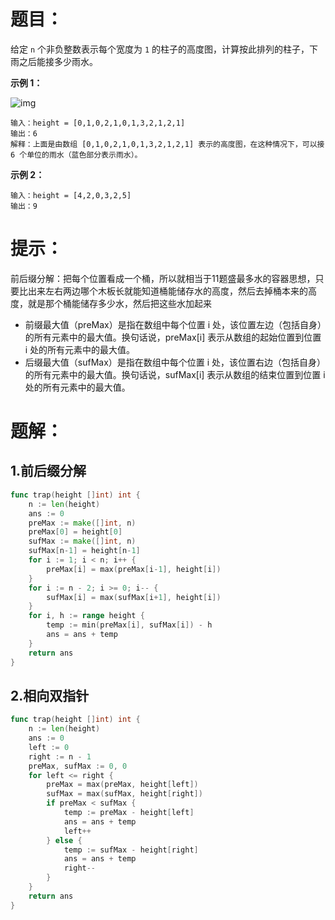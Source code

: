 # 题目：

给定 `n` 个非负整数表示每个宽度为 `1` 的柱子的高度图，计算按此排列的柱子，下雨之后能接多少雨水。

**示例 1：**

![img](https://assets.leetcode-cn.com/aliyun-lc-upload/uploads/2018/10/22/rainwatertrap.png)

```
输入：height = [0,1,0,2,1,0,1,3,2,1,2,1]
输出：6
解释：上面是由数组 [0,1,0,2,1,0,1,3,2,1,2,1] 表示的高度图，在这种情况下，可以接 6 个单位的雨水（蓝色部分表示雨水）。 
```

**示例 2：**

```
输入：height = [4,2,0,3,2,5]
输出：9
```

# 提示：

前后缀分解：把每个位置看成一个桶，所以就相当于11题盛最多水的容器思想，只要比出来左右两边哪个木板长就能知道桶能储存水的高度，然后去掉桶本来的高度，就是那个桶能储存多少水，然后把这些水加起来

- 前缀最大值（preMax）是指在数组中每个位置 i 处，该位置左边（包括自身）的所有元素中的最大值。换句话说，preMax[i] 表示从数组的起始位置到位置 i 处的所有元素中的最大值。
- 后缀最大值（sufMax）是指在数组中每个位置 i 处，该位置右边（包括自身）的所有元素中的最大值。换句话说，sufMax[i] 表示从数组的结束位置到位置 i 处的所有元素中的最大值。

# 题解：

## 1.前后缀分解

```go
func trap(height []int) int {
	n := len(height)
	ans := 0
	preMax := make([]int, n)
	preMax[0] = height[0]
	sufMax := make([]int, n)
	sufMax[n-1] = height[n-1]
	for i := 1; i < n; i++ {
		preMax[i] = max(preMax[i-1], height[i])
	}
	for i := n - 2; i >= 0; i-- {
		sufMax[i] = max(sufMax[i+1], height[i])
	}
	for i, h := range height {
		temp := min(preMax[i], sufMax[i]) - h
		ans = ans + temp
	}
	return ans
}
```



## 2.相向双指针

```go
func trap(height []int) int {
	n := len(height)
	ans := 0
	left := 0
	right := n - 1
	preMax, sufMax := 0, 0
	for left <= right {
		preMax = max(preMax, height[left])
		sufMax = max(sufMax, height[right])
		if preMax < sufMax {
			temp := preMax - height[left]
			ans = ans + temp
			left++
		} else {
			temp := sufMax - height[right]
			ans = ans + temp
			right--
		}
	}
	return ans
}
```

